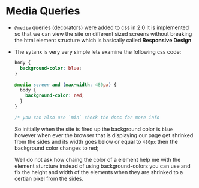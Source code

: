 # Media Queries

- `@media` queries (decorators) were added to css in 2.0 It is implemented so that we can view the site on different sized screens without breaking the html element structure which is basically called **Responsive Design**

- The sytanx is very very simple lets examine the following css code:
  ```css
  body {
    background-color: blue;
  }
  
  @media screen and (max-width: 480px) {
    body {
      background-color: red;
    }
  }
  
  /* you can also use `min` check the docs for more info
  ```
  So initially when the site is fired up the background color is `blue` however when ever the browser that is displaying our page get shrinked from the sides and its width goes below or equal to `480px` then the background color changes to red;
  
  Well do not ask how chaing the color of a element help me with the element sturcture instead of using background-colors you can use and fix the height and width of the elements when they are shrinked to a certian pixel from the sides.
